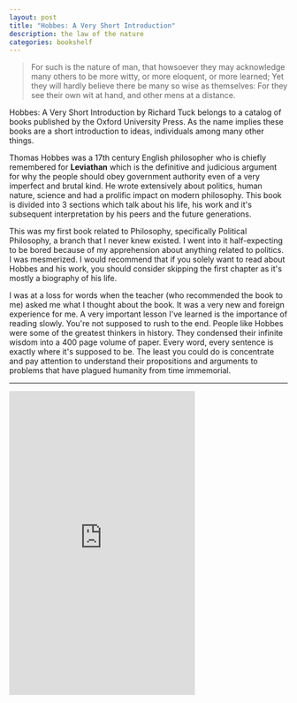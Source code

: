 ```yaml
---
layout: post
title: "Hobbes: A Very Short Introduction"
description: the law of the nature
categories: bookshelf 
---
```


> For such is the nature of man, that howsoever they may acknowledge many others to be more witty, or more eloquent, or more learned; Yet they will hardly believe there be many so wise as themselves: For they see their own wit at hand, and other mens at a distance.

Hobbes: A Very Short Introduction by Richard Tuck belongs to a catalog of books published by the Oxford University Press. As the name implies these books are a short introduction to ideas, individuals among many other things.

Thomas Hobbes was a 17th century English philosopher who is chiefly remembered for **Leviathan** which is the definitive and judicious argument for why the people should obey government authority even of a very imperfect and brutal kind. He wrote extensively about politics, human nature, science and had a prolific impact on modern philosophy. This book is divided into 3 sections which talk about his life, his work and it's subsequent interpretation by his peers and the future generations.

This was my first book related to Philosophy, specifically Political Philosophy, a branch that I never knew existed. I went into it half-expecting to be bored because of my apprehension about anything related to politics. I was mesmerized. I would recommend that if you solely want to read about Hobbes and his work, you should consider skipping the first chapter as it's mostly a biography of his life.

I was at a loss for words when the teacher (who recommended the book to me) asked me what I thought about the book. It was a very new and foreign experience for me. A very important lesson I've learned is the importance of reading slowly. You're not supposed to rush to the end. People like Hobbes were some of the greatest thinkers in history. They condensed their infinite wisdom into a 400 page volume of paper. Every word, every sentence is exactly where it's supposed to be. The least you could do is concentrate and pay attention to understand their propositions and arguments to problems that have plagued humanity from time immemorial.

---

<iframe type="text/html" width="336" height="550" frameborder="0" allowfullscreen style="max-width:100%" src="https://read.amazon.in/kp/card?asin=B005G6O3KG&preview=inline&linkCode=kpe&ref_=cm_sw_r_kb_dp_9BlrEbCFFW3N5" ></iframe>